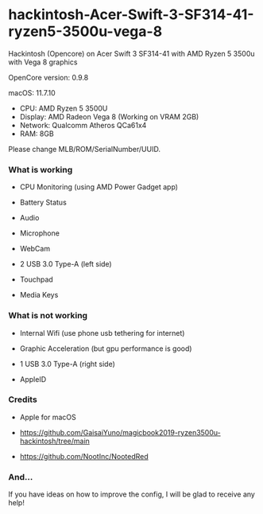 # hackintosh-Acer-Swift-3-SF314-41-ryzen5-3500u-vega-8
Hackintosh (Opencore) on Acer Swift 3 SF314-41 with AMD Ryzen 5 3500u with Vega 8 graphics

OpenCore version: 0.9.8

macOS: 11.7.10

- CPU: AMD Ryzen 5 3500U
- Display: AMD Radeon Vega 8 (Working on VRAM 2GB)
- Network: Qualcomm Atheros QCa61x4
- RAM: 8GB

Please change MLB/ROM/SerialNumber/UUID.

### What is working

* CPU Monitoring (using AMD Power Gadget app)

* Battery Status

* Audio

* Microphone

* WebCam

* 2 USB 3.0 Type-A (left side)

* Touchpad

* Media Keys

### What is not working

* Internal Wifi (use phone usb tethering for internet)

* Graphic Acceleration (but gpu performance is good)

* 1 USB 3.0 Type-A (right side)

* AppleID

### Credits

* Apple for macOS

* https://github.com/GaisaiYuno/magicbook2019-ryzen3500u-hackintosh/tree/main

* https://github.com/NootInc/NootedRed

### And...

If you have ideas on how to improve the config, I will be glad to receive any help!